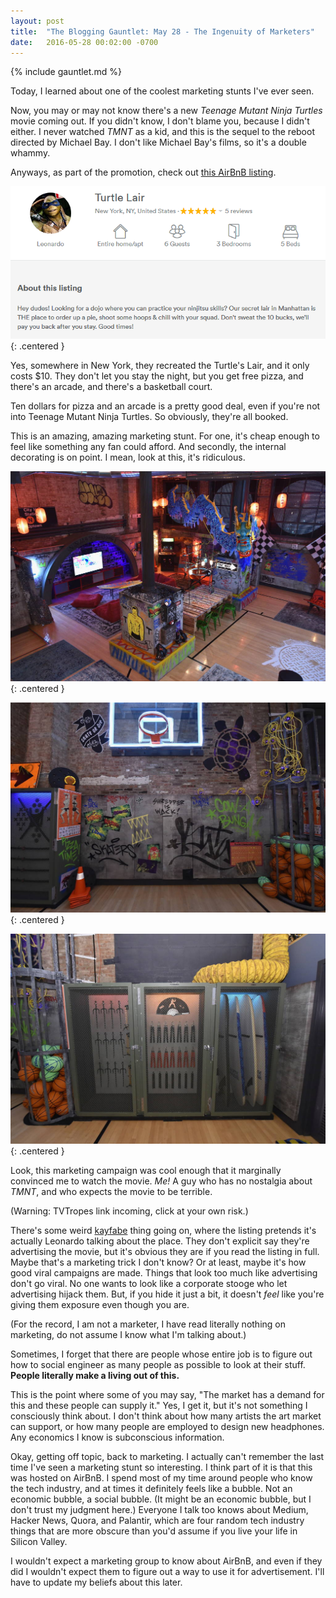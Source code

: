 ```yaml
---
layout: post
title:  "The Blogging Gauntlet: May 28 - The Ingenuity of Marketers"
date:   2016-05-28 00:02:00 -0700
---
```


{% include gauntlet.md %}

Today, I learned about one of the coolest marketing stunts I've ever seen.

Now, you may or may not know there's a new *Teenage Mutant Ninja Turtles*
movie coming out. If you didn't know, I don't blame you, because I didn't either.
I never watched *TMNT* as a kid, and this is the sequel to the reboot directed
by Michael Bay. I don't like Michael Bay's films, so it's a double whammy.

Anyways, as part of the promotion, check out [this AirBnB listing](https://www.airbnb.com/rooms/12885815).

![Listing](/public/may28/listing.png)
{: .centered }

Yes, somewhere in New York, they recreated the Turtle's Lair, and it only costs
$10. They don't let you stay the night, but you get free pizza, and there's an
arcade, and there's a basketball court.

Ten dollars for pizza and an arcade is a pretty good deal, even if you're not
into Teenage Mutant Ninja Turtles. So obviously, they're all booked.

This is an amazing, amazing marketing stunt. For one, it's cheap enough to
feel like something any fan could afford. And secondly, the internal
decorating is on point. I mean, look at this, it's ridiculous.

![hideout](/public/may28/hideout1.jpg)
{: .centered }

![hideout](/public/may28/hideout2.jpg)
{: .centered }

![hideout](/public/may28/hideout3.jpg)
{: .centered }

Look, this marketing campaign was cool enough that it marginally convinced me
to watch the movie. *Me!* A guy who has no nostalgia about *TMNT*, and who
expects the movie to be terrible.

(Warning: TVTropes link incoming, click at your own risk.)

There's some weird [kayfabe](http://tvtropes.org/pmwiki/pmwiki.php/Main/Kayfabe) thing going on, where the listing pretends it's
actually Leonardo talking about the place. They don't explicit say they're
advertising the movie, but it's obvious they are if you read the listing
in full. Maybe that's a marketing trick I don't know? Or at least, maybe
it's how good viral campaigns are made. Things that look too much like
advertising don't go viral. No one wants to look like a corporate stooge
who let advertising hijack them. But, if you hide it just a bit, it doesn't
*feel* like you're giving them exposure even though you are.

(For the record, I am not a marketer, I have read literally nothing
on marketing, do not assume I know what I'm talking about.)

Sometimes, I forget that there are people whose entire job is to figure out
how to social engineer as many people as possible to look at their stuff.
**People literally make a living out of this.**

This is the point where some of you may say, "The market has a demand for
this and these people can supply it." Yes, I get
it, but it's not something I consciously think about. I don't think about
how many artists the art market can support, or how many people are employed
to design new headphones. Any economics I know is subconscious information.

Okay, getting off topic, back to marketing. I actually can't remember the last
time I've seen a marketing stunt so interesting. I think part of it is that
this was hosted on AirBnB. I spend most of my time
around people who know the tech industry, and at times it definitely feels
like a bubble. Not an economic bubble, a social bubble. (It might be
an economic bubble, but I don't trust my judgment here.) Everyone I talk
too knows about Medium, Hacker News, Quora, and Palantir, which are four
random tech industry things that are more obscure than you'd assume if you
live your life in Silicon Valley.

I wouldn't expect a marketing group to know about AirBnB, and even if they
did I wouldn't expect them to figure out a way to use it for advertisement.
I'll have to update my beliefs about this later.

